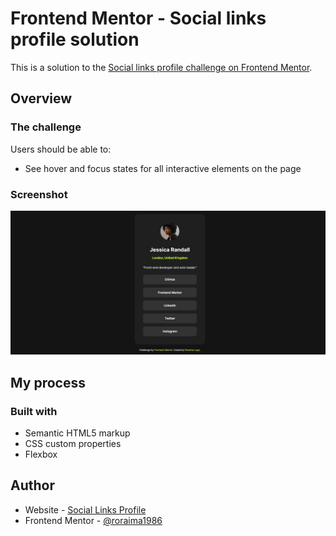 # Frontend Mentor - Social links profile solution

This is a solution to the [Social links profile challenge on Frontend Mentor](https://www.frontendmentor.io/challenges/social-links-profile-UG32l9m6dQ). 

## Overview

### The challenge

Users should be able to:

- See hover and focus states for all interactive elements on the page

### Screenshot

![](./design/social-links-profile-design.jpg)

## My process

### Built with

- Semantic HTML5 markup
- CSS custom properties
- Flexbox

## Author

- Website - [Social Links Profile](https://roraima1986.github.io/social-links-profile.github.io/)
- Frontend Mentor - [@roraima1986](https://www.frontendmentor.io/profile/roraima1986)


